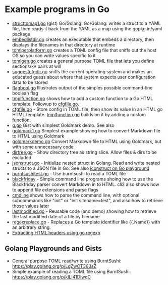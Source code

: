 # Example programs in Go

* [structtomap1.go](https://gist.github.com/tomcam/3a0002119d60435505bff426b9345ae7) (gist) Go/Golang: Go/Golang: writes a struct to a YAML file, then reads it back from the YAML as a map using the gopkg.in/yaml package
* [embedlistdir.go](embedlistdir.go) creates an executable that embeds a directory, then displays the filenames in that directory at runtime
* [tomlperplatform.go](tomlperplatform.go) creates a TOML config file that sniffs out the host OS so you can write values specific to it
* [tomlgen.go](tomlgen.go) creates a general purpose TOML file that lets you define sections/kv pairs at will
* [suggestcfgdir.go](suggestcfgdir.go) sniffs the current operating system and makes an educated guess about where that system expects user configuration data to be stored
* [flagbool.go](flagbool.go) Illustrates output of the simples possible command-line boolean flag
* [tmplfunction.go](tmplfunction.go) shows how to add a custom function to a Go HTML template. Followup to [cfgfile.go](cfgfile.go).
* [cfgfile.go](cfgfile.go) - Store config in TOML file, then show its value in an HTML go HTML template. [tmplfunction.go](tmplfunction.go) builds on it by adding a custom function.
* [g.go](https://gist.github.com/tomcam/942342f301c78a20457c0b2e752bbb2b) Gist with simplest Goldmark demo. See also 
* [goldmark1.go](goldmark1.go) Simplest example showing how to convert Markdown file to HTML using Goldmark
* [goldmarkdemo.go](goldmarkdemo.go) Convert Markdown file to HTML using Goldmark, but with some unnecessary code
* [dirtree.go](dirtree.go) - Show directory tree as string slice. Allow files & dirs to be excluded
* [jsonstruct.go](jsonstruct.go) - Initialize nested struct in Golang. Read and write nested structs to a JSON file in Go. See also [jconstruct on Go playground](https://play.golang.org/p/S7HbAOk0ZDb)
* [burntsushitest.go](burntsushitest.go) - Use burntsushi to read a TOML file
* [blackfriday](blackfriday/) - Simple command line programs shoing how to use the Blackfriday parser convert Markdown in to HTML. cli2 also shows how to append file extensions and parse flags
* [cmdline](cmdline.go) shows how to parse the command line, with optional subcommands like "init" or "init sitename=test", and also how to retrieve those values later
* [lastmodified.go](lastmodified.go) - Reusable code (and demo) showing how to retrieve the last modified date of a file by filename
* [regexreplace.go](regexreplace.go) - Replaces a Go template identifier like {{.Name}} with an arbitrary string.
* [Extracting HTML headers using go regexp](https://gist.github.com/tomcam/996e9e565fc8db4ca41484a369338993)

## Golang Playgrounds and Gists
* General purpose TOML read/write using BurntSushi: https://play.golang.org/p/LgZwOT363sZ
* Simple example of reading a TOML file using BurntSushi: https://play.golang.org/p/klLI41DiwqC
